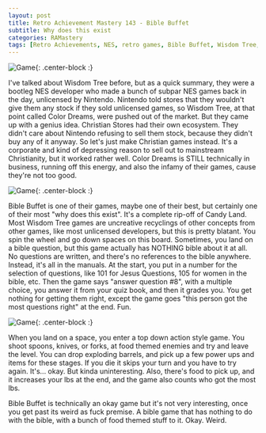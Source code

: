 ```yaml
---
layout: post
title: Retro Achievement Mastery 143 - Bible Buffet
subtitle: Why does this exist
categories: RAMastery
tags: [Retro Achievements, NES, retro games, Bible Buffet, Wisdom Tree, obscure games, Reviews]
---
```



![Game](https://imgur.com/SnXWWPJ.png){: .center-block :}

I've talked about Wisdom Tree before, but as a quick summary, they were a bootleg NES developer who made a bunch of subpar NES games back in the day, unlicensed by Nintendo. Nintendo told stores that they wouldn't give them any stock if they sold unlicensed games, so Wisdom Tree, at that point called Color Dreams, were pushed out of the market. But they came up with a genius idea. Christian Stores had their own ecosystem. They didn't care about Nintendo refusing to sell them stock, because they didn't buy any of it anyway. So let's just make Christian games instead. It's a corporate and kind of depressing reason to sell out to mainstream Christianity, but it worked rather well. Color Dreams is STILL technically in business, running off this energy, and also the infamy of their games, cause they're not too good.

![Game](https://imgur.com/E0E6pSm.png){: .center-block :}

Bible Buffet is one of their games, maybe one of their best, but certainly one of their most "why does this exist". It's a complete rip-off of Candy Land. Most Wisdom Tree games are uncreative recyclings of other concepts from other games, like most unlicensed developers, but this is pretty blatant. You spin the wheel and go down spaces on this board. Sometimes, you land on a bible question, but this game actually has NOTHING bible about it at all. No questions are written, and there's no references to the bible anywhere. Instead, it's all in the manuals. At the start, you put in a number for the selection of questions, like 101 for Jesus Questions, 105 for women in the bible, etc. Then the game says "answer question #8", with a multiple choice, you answer it from your quiz book, and then it grades you. You get nothing for getting them right, except the game goes "this person got the most questions right" at the end. Fun.

![Game](https://imgur.com/pPTFDkj.png){: .center-block :}

When you land on a space, you enter a top down action style game. You shoot spoons, knives, or forks, at food themed enemies and try and leave the level. You can drop exploding barrels, and pick up a few power ups and items for these stages. If you die it skips your turn and you have to try again. It's... okay. But kinda uninteresting. Also, there's food to pick up, and it increases your lbs at the end, and the game also counts who got the most lbs.

Bible Buffet is technically an okay game but it's not very interesting, once you get past its weird as fuck premise. A bible game that has nothing to do with the bible, with a bunch of food themed stuff to it. Okay. Weird.